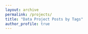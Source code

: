 ```yaml
---
layout: archive
permalink: /projects/
title: "Data Project Posts by Tags"
author_profile: true
---
```

 
